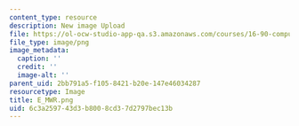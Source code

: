 ```yaml
---
content_type: resource
description: New image Upload
file: https://ol-ocw-studio-app-qa.s3.amazonaws.com/courses/16-90-computational-methods-in-aerospace-engineering-spring-2014/6c3a259743d3b8008cd37d2797bec13b_E_MWR.png
file_type: image/png
image_metadata:
  caption: ''
  credit: ''
  image-alt: ''
parent_uid: 2bb791a5-f105-8421-b20e-147e46034287
resourcetype: Image
title: E_MWR.png
uid: 6c3a2597-43d3-b800-8cd3-7d2797bec13b
---
```

